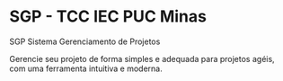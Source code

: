 # SGP - TCC IEC PUC Minas
SGP Sistema Gerenciamento de Projetos

Gerencie seu projeto de forma simples e adequada para projetos agéis, com uma ferramenta intuitiva e moderna.

